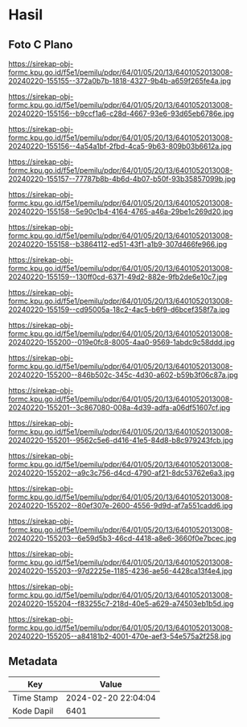 # Hasil

## Foto C Plano

https://sirekap-obj-formc.kpu.go.id/f5e1/pemilu/pdpr/64/01/05/20/13/6401052013008-20240220-155155--372a0b7b-1818-4327-9b4b-a659f265fe4a.jpg

https://sirekap-obj-formc.kpu.go.id/f5e1/pemilu/pdpr/64/01/05/20/13/6401052013008-20240220-155156--b9ccf1a6-c28d-4667-93e6-93d65eb6786e.jpg

https://sirekap-obj-formc.kpu.go.id/f5e1/pemilu/pdpr/64/01/05/20/13/6401052013008-20240220-155156--4a54a1bf-2fbd-4ca5-9b63-809b03b6612a.jpg

https://sirekap-obj-formc.kpu.go.id/f5e1/pemilu/pdpr/64/01/05/20/13/6401052013008-20240220-155157--77787b8b-4b6d-4b07-b50f-93b35857099b.jpg

https://sirekap-obj-formc.kpu.go.id/f5e1/pemilu/pdpr/64/01/05/20/13/6401052013008-20240220-155158--5e90c1b4-4164-4765-a46a-29be1c269d20.jpg

https://sirekap-obj-formc.kpu.go.id/f5e1/pemilu/pdpr/64/01/05/20/13/6401052013008-20240220-155158--b3864112-ed51-43f1-a1b9-307d466fe966.jpg

https://sirekap-obj-formc.kpu.go.id/f5e1/pemilu/pdpr/64/01/05/20/13/6401052013008-20240220-155159--130ff0cd-6371-49d2-882e-9fb2de6e10c7.jpg

https://sirekap-obj-formc.kpu.go.id/f5e1/pemilu/pdpr/64/01/05/20/13/6401052013008-20240220-155159--cd95005a-18c2-4ac5-b6f9-d6bcef358f7a.jpg

https://sirekap-obj-formc.kpu.go.id/f5e1/pemilu/pdpr/64/01/05/20/13/6401052013008-20240220-155200--019e0fc8-8005-4aa0-9569-1abdc9c58ddd.jpg

https://sirekap-obj-formc.kpu.go.id/f5e1/pemilu/pdpr/64/01/05/20/13/6401052013008-20240220-155200--846b502c-345c-4d30-a602-b59b3f06c87a.jpg

https://sirekap-obj-formc.kpu.go.id/f5e1/pemilu/pdpr/64/01/05/20/13/6401052013008-20240220-155201--3c867080-008a-4d39-adfa-a06df51607cf.jpg

https://sirekap-obj-formc.kpu.go.id/f5e1/pemilu/pdpr/64/01/05/20/13/6401052013008-20240220-155201--9562c5e6-d416-41e5-84d8-b8c979243fcb.jpg

https://sirekap-obj-formc.kpu.go.id/f5e1/pemilu/pdpr/64/01/05/20/13/6401052013008-20240220-155202--a9c3c756-d4cd-4790-af21-8dc53762e6a3.jpg

https://sirekap-obj-formc.kpu.go.id/f5e1/pemilu/pdpr/64/01/05/20/13/6401052013008-20240220-155202--80ef307e-2600-4556-9d9d-af7a551cadd6.jpg

https://sirekap-obj-formc.kpu.go.id/f5e1/pemilu/pdpr/64/01/05/20/13/6401052013008-20240220-155203--6e59d5b3-46cd-4418-a8e6-3660f0e7bcec.jpg

https://sirekap-obj-formc.kpu.go.id/f5e1/pemilu/pdpr/64/01/05/20/13/6401052013008-20240220-155203--97d2225e-1185-4236-ae56-4428ca13f4e4.jpg

https://sirekap-obj-formc.kpu.go.id/f5e1/pemilu/pdpr/64/01/05/20/13/6401052013008-20240220-155204--f83255c7-218d-40e5-a629-a74503eb1b5d.jpg

https://sirekap-obj-formc.kpu.go.id/f5e1/pemilu/pdpr/64/01/05/20/13/6401052013008-20240220-155205--a84181b2-4001-470e-aef3-54e575a2f258.jpg


## Metadata

| Key        | Value               |
| ---------- | ------------------- |
| Time Stamp | 2024-02-20 22:04:04 |
| Kode Dapil | 6401                |



